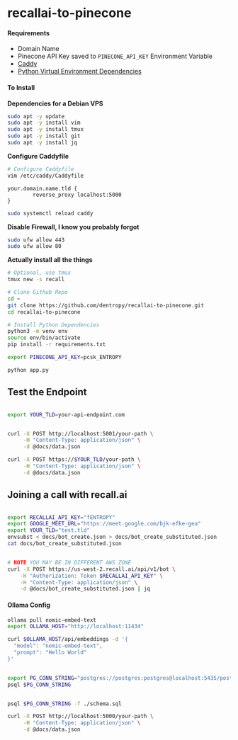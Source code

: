 # recallai-to-pinecone

#### Requirements

* Domain Name
* Pinecone API Key saved to `PINECONE_API_KEY` Environment Variable
* [Caddy](https://caddyserver.com/docs/install#debian-ubuntu-raspbian)
* [Python Virtual Environment Dependencies](https://mememaps.net/f56d0381-aed6-47cf-937f-07cc97dc51ad/)

#### To Install

**Dependencies for a Debian VPS**

``` bash
sudo apt -y update
sudo apt -y install vim
sudo apt -y install tmux
sudo apt -y install git
sudo apt -y install jq
```


**Configure Caddyfile**
``` bash
# Configure Caddyfile
vim /etc/caddy/Caddyfile
```

``` Caddyfile
your.domain.name.tld {
        reverse_proxy localhost:5000
}
```

``` bash
sudo systemctl reload caddy
```

**Disable Firewall, I know you probably forgot**
``` bash
sudo ufw allow 443
sudo ufw allow 80
```

**Actually install all the things**
``` bash
# Optional, use tmux
tmux new -s recall

# Clone Github Repo
cd ~
git clone https://github.com/dentropy/recallai-to-pinecone.git
cd recallai-to-pinecone

# Install Python Dependencies
python3 -m venv env
source env/bin/activate
pip install -r requirements.txt

export PINECONE_API_KEY=pcsk_ENTROPY

python app.py

```

## Test the Endpoint

``` bash

export YOUR_TLD=your-api-endpoint.com


curl -X POST http://localhost:5001/your-path \
     -H "Content-Type: application/json" \
     -d @docs/data.json

curl -X POST https://$YOUR_TLD/your-path \
     -H "Content-Type: application/json" \
     -d @docs/data.json

```

## Joining a call with recall.ai

``` bash

export RECALLAI_API_KEY="fENTROPY"
export GOOGLE_MEET_URL="https://meet.google.com/bjk-efke-gea"
export YOUR_TLD="test.tld"
envsubst < docs/bot_create.json > docs/bot_create_substituted.json
cat docs/bot_create_substituted.json


# NOTE YOU MAY BE IN DIFFERENT AWS ZONE
curl -X POST https://us-west-2.recall.ai/api/v1/bot \
    -H "Authorization: Token $RECALLAI_API_KEY" \
    -H "Content-Type: application/json" \
    -d @docs/bot_create_substituted.json | jq

```

#### Ollama Config

``` bash
ollama pull nomic-embed-text
export OLLAMA_HOST="http://localhost:11434"

curl $OLLAMA_HOST/api/embeddings -d '{
  "model": "nomic-embed-text",
  "prompt": "Hello World"
}'

```


``` bash

export PG_CONN_STRING="postgres://postgres:postgres@localhost:5435/postgres"
psql $PG_CONN_STRING


psql $PG_CONN_STRING -f ./schema.sql

curl -X POST http://localhost:5000/your-path \
     -H "Content-Type: application/json" \
     -d @docs/data.json
```